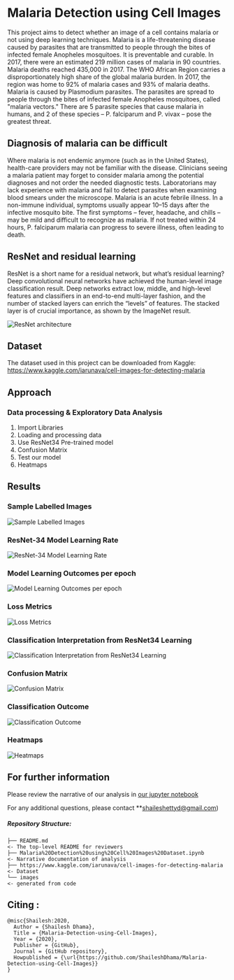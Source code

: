 # Malaria Detection using Cell Images

This project aims to detect whether an image of a cell contains malaria or not using deep learning techniques. Malaria is a life-threatening disease caused by parasites that are transmitted to people through the bites of infected female Anopheles mosquitoes. It is preventable and curable. In 2017, there were an estimated 219 million cases of malaria in 90 countries. Malaria deaths reached 435,000 in 2017. The WHO African Region carries a disproportionately high share of the global malaria burden. In 2017, the region was home to 92% of malaria cases and 93% of malaria deaths. Malaria is caused by Plasmodium parasites. The parasites are spread to people through the bites of infected female Anopheles mosquitoes, called "malaria vectors." There are 5 parasite species that cause malaria in humans, and 2 of these species – P. falciparum and P. vivax – pose the greatest threat.

## Diagnosis of malaria can be difficult

Where malaria is not endemic anymore (such as in the United States), health-care providers may not be familiar with the disease. Clinicians seeing a malaria patient may forget to consider malaria among the potential diagnoses and not order the needed diagnostic tests. Laboratorians may lack experience with malaria and fail to detect parasites when examining blood smears under the microscope. Malaria is an acute febrile illness. In a non-immune individual, symptoms usually appear 10–15 days after the infective mosquito bite. The first symptoms – fever, headache, and chills – may be mild and difficult to recognize as malaria. If not treated within 24 hours, P. falciparum malaria can progress to severe illness, often leading to death.

## ResNet and residual learning

ResNet is a short name for a residual network, but what’s residual learning? Deep convolutional neural networks have achieved the human-level image classification result. Deep networks extract low, middle, and high-level features and classifiers in an end-to-end multi-layer fashion, and the number of stacked layers can enrich the “levels” of features. The stacked layer is of crucial importance, as shown by the ImageNet result.

![ResNet architecture](https://neurohive.io/wp-content/uploads/2019/01/resnet-e1548261477164.png)

## Dataset

The dataset used in this project can be downloaded from Kaggle: https://www.kaggle.com/iarunava/cell-images-for-detecting-malaria

## Approach

### Data processing & Exploratory Data Analysis

1. Import Libraries
2. Loading and processing data
3. Use ResNet34 Pre-trained model
4. Confusion Matrix
5. Test our model
6. Heatmaps

## Results

### Sample Labelled Images

![Sample Labelled Images](./MALARIA_1.png)

### ResNet-34 Model Learning Rate

![ResNet-34 Model Learning Rate](./MALARIA_2.png)

### Model Learning Outcomes per epoch

![Model Learning Outcomes per epoch](./MALARIA_3.png)

### Loss Metrics

![Loss Metrics](./MALARIA_4.png)

### Classification Interpretation from ResNet34 Learning

![Classification Interpretation from ResNet34 Learning](./MALARIA_5.png)

### Confusion Matrix

![Confusion Matrix](./MALARIA_6.png)

### Classification Outcome

![Classification Outcome](./MALARIA_7.png)

### Heatmaps

![Heatmaps](./MALARIA_8.png)

## For further information

Please review the narrative of our analysis in [our jupyter notebook](./Malaria%20Detection%20using%20Cell%20Images%20Dataset.ipynb)

For any additional questions, please contact **shaileshettyd@gmail.com)

##### Repository Structure:

```
├── README.md                                                                                                   <- The top-level README for reviewers
├── Malaria%20Detection%20using%20Cell%20Images%20Dataset.ipynb                                                 <- Narrative documentation of analysis
├── https://www.kaggle.com/iarunava/cell-images-for-detecting-malaria                                           <- Dataset
└── images                                                                                                      <- generated from code
```
## Citing :

```
@misc{Shailesh:2020,
  Author = {Shailesh Dhama},
  Title = {Malaria-Detection-using-Cell-Images},
  Year = {2020},
  Publisher = {GitHub},
  Journal = {GitHub repository},
  Howpublished = {\url{https://github.com/ShaileshDhama/Malaria-Detection-using-Cell-Images}}
}
```
